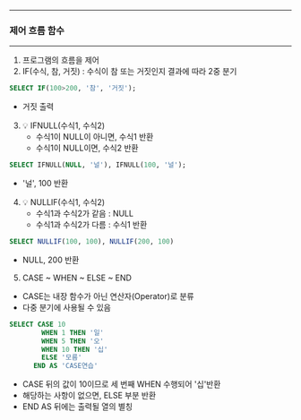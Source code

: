 -----
### 제어 흐름 함수
----
1. 프로그램의 흐름을 제어
2. IF(수식, 참, 거짓) : 수식이 참 또는 거짓인지 결과에 따라 2중 분기
```sql
SELECT IF(100>200, '참', '거짓');
```
  - 거짓 출력

3. 💡 IFNULL(수식1, 수식2)
   - 수식1이 NULL이 아니면, 수식1 반환
   - 수식1이 NULL이면, 수식2 반환
```sql
SELECT IFNULL(NULL, '널'), IFNULL(100, '널');
```
  - '널', 100 반환

4. 💡 NULLIF(수식1, 수식2)
   - 수식1과 수식2가 같음 : NULL
   - 수식1과 수식2가 다름 : 수식1 반환
```sql
SELECT NULLIF(100, 100), NULLIF(200, 100)
```
  - NULL, 200 반환

5. CASE ~ WHEN ~ ELSE ~ END
  - CASE는 내장 함수가 아닌 연산자(Operator)로 분류
  - 다중 분기에 사용될 수 있음
```sql
SELECT CASE 10
        WHEN 1 THEN '일'
        WHEN 5 THEN '오'
        WHEN 10 THEN '십'
        ELSE '모름'
      END AS 'CASE연습'
```
  - CASE 뒤의 값이 10이므로 세 번째 WHEN 수행되어 '십'반환
  - 해당하는 사항이 없으면, ELSE 부분 반환
  - END AS 뒤에는 출력될 열의 별칭
